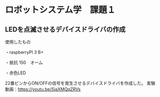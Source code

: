 # ロボットシステム学　課題１

## LEDを点滅させるデバイスドライバの作成

使用したもの

・raspberryPI 3 B+

・抵抗 150　オーム

・赤色LED



22番ピンからON/OFFの信号を発生させるデバイスドライバを作成した。
実験動画：https://youtu.be/SjaXMQqZRVs
